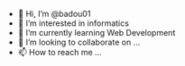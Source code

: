 - 👋 Hi, I’m @badou01
- 👀 I’m interested in informatics
- 🌱 I’m currently learning Web Development
- 💞️ I’m looking to collaborate on ...
- 📫 How to reach me ...

<!---
badou01/badou01 is a ✨ special ✨ repository because its `README.md` (this file) appears on your GitHub profile.
You can click the Preview link to take a look at your changes.
--->
